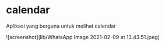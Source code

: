 # calendar

Aplikasi yang berguna untuk melihat calendar

![screenshot](lib/WhatsApp Image 2021-02-09 at 13.43.51.jpeg)
